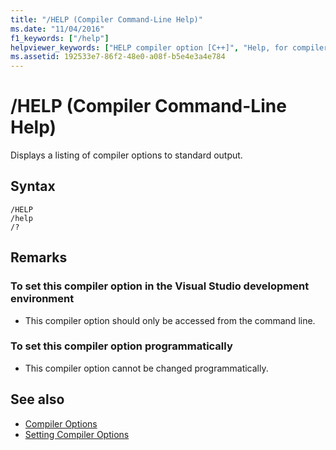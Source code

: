 ```yaml
---
title: "/HELP (Compiler Command-Line Help)"
ms.date: "11/04/2016"
f1_keywords: ["/help"]
helpviewer_keywords: ["HELP compiler option [C++]", "Help, for compiler command line", "/HELP compiler option [C++]", "/? compiler option [C++]", "-HELP compiler option [C++]", "-? compiler option [C++]", "cl.exe compiler, command-line syntax"]
ms.assetid: 192533e7-86f2-48e0-a08f-b5e4e3a4e784
---
```

# /HELP (Compiler Command-Line Help)

Displays a listing of compiler options to standard output.

## Syntax

```
/HELP
/help
/?
```

## Remarks

### To set this compiler option in the Visual Studio development environment

- This compiler option should only be accessed from the command line.

### To set this compiler option programmatically

- This compiler option cannot be changed programmatically.

## See also

- [Compiler Options](../../build/reference/compiler-options.md)
- [Setting Compiler Options](../../build/reference/setting-compiler-options.md)
